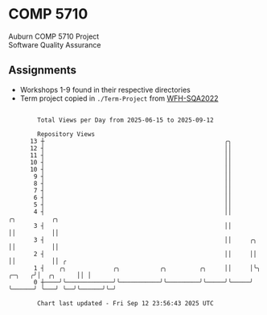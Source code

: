 # COMP 5710
Auburn COMP 5710 Project  
Software Quality Assurance

## Assignments
- Workshops 1-9 found in their respective directories
- Term project copied in `./Term-Project` from [WFH-SQA2022](https://github.com/wumphlett/WFH-SQA2022-AUBURN)

```

        Total Views per Day from 2025-06-15 to 2025-09-12

        Repository Views
      13 ┼                                                  ╭╮
      12 ┤                                                  ││
      11 ┤                                                  ││
      10 ┤                                                  ││
      10 ┤                                                  ││
       9 ┤                                                  ││
       8 ┤                                                  ││
       7 ┤                                                  ││
       6 ┤                                                  ││
       5 ┤                                                  ││
       4 ┤                                                  ││                     ╭╮          ╭╮
       3 ┤                                                  ││                     ││          ││
       3 ┤                                                  ││     ╭╮              ││          ││
       2 ┤                                                  ││     ││              ││          ││ ╭
       1 ┤    ╭╮             ╭╮           ╭╮         ╭╮     ││     │╰╮      ╭─╮   ╭╯│  ╭╮      ││ │
       0 ┼────╯╰─────────────╯╰───────────╯╰─────────╯╰─────╯╰─────╯ ╰──────╯ ╰───╯ ╰──╯╰──────╯╰─╯

        Chart last updated - Fri Sep 12 23:56:43 2025 UTC
        
```
